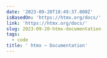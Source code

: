 ```yaml
---
date: '2023-09-20T18:49:37.000Z'
isBasedOn: 'https://htmx.org/docs/'
link: 'https://htmx.org/docs/'
slug: 2023-09-20-htmx-documentation
tags:
  - code
title: ' htmx ~ Documentation'
---
```


